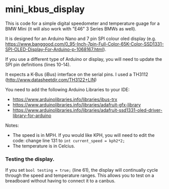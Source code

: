# mini_kbus_display

This is code for a simple digital speedometer and temperature guage for a BMW Mini (it will also work with "E46" 3 Series BMWs as well).

It is designed for an Arduino Nano and 7 pin SPI colour oled display (e.g. https://www.banggood.com/0_95-Inch-7pin-Full-Color-65K-Color-SSD1331-SPI-OLED-Display-For-Arduino-p-1068167.html).

If you use a different type of Arduino or display, you will need to update the SPI pin definitions (lines 10-14).

It expects a K-Bus (iBus) interface on the serial pins. I used a TH3112 (http://www.datasheetdir.com/TH3122+LIN)

You need to add the following Arduino Libraries to your IDE:
* https://www.arduinolibraries.info/libraries/ibus-trx
* https://www.arduinolibraries.info/libraries/adafruit-gfx-library
* https://www.arduinolibraries.info/libraries/adafruit-ssd1331-oled-driver-library-for-arduino

Notes:
* The speed is in MPH. If you would like KPH, you will need to edit the code: change line 131 to `int current_speed = kph2*2;`
* The temperature is in Celcius.

### Testing the display.
If you set `bool testing = true;` (line 61), the display will continually cycle through the speed and temperature ranges. This allows you to test on a breadboard without having to connect it to a canbus.

